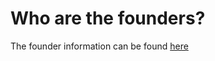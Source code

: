 # Who are the founders?

The founder information can be found [here](file:///o/WgAaG3pf9U6PVf0rOBQR/s/Tp0bwFhC9bBb8lXVkhkt/\~/changes/32ypnl638CpsPLX3KxFY/team)
